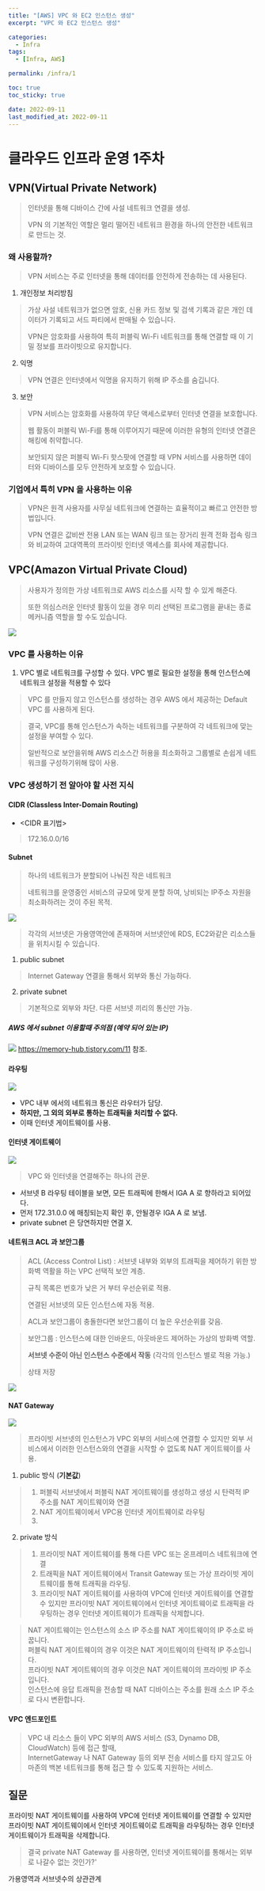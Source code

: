 ```yaml
---
title: "[AWS] VPC 와 EC2 인스턴스 생성"
excerpt: "VPC 와 EC2 인스턴스 생성"

categories:
  - Infra
tags:
  - [Infra, AWS]

permalink: /infra/1

toc: true
toc_sticky: true

date: 2022-09-11
last_modified_at: 2022-09-11
---
```

# 클라우드 인프라 운영 1주차
## VPN(Virtual Private Network)

> 인터넷을 통해 디바이스 간에 사설 네트워크 연결을 생성.
> 
> VPN 의 기본적인 역할은 멀리 떨어진 네트워크 환경을 하나의 안전한 네트워크로 만드는 것.

### 왜 사용할까?
>VPN 서비스는 주로 인터넷을 통해 데이터를 안전하게 전송하는 데 사용된다.

1. 개인정보 처리방침
> 가상 사설 네트워크가 없으면 암호, 신용 카드 정보 및 검색 기록과 같은 개인 데이터가 기록되고 서드 파티에서 판매될 수 있습니다. 
> 
> VPN은 암호화를 사용하여 특히 퍼블릭 Wi-Fi 네트워크를 통해 연결할 때 이 기밀 정보를 프라이빗으로 유지합니다.

2. 익명
> VPN 연결은 인터넷에서 익명을 유지하기 위해 IP 주소를 숨깁니다.

3. 보안
> VPN 서비스는 암호화를 사용하여 무단 액세스로부터 인터넷 연결을 보호합니다.
> 
> 웹 활동이 퍼블릭 Wi-Fi를 통해 이루어지기 때문에 이러한 유형의 인터넷 연결은 해킹에 취약합니다.
> 
> 보안되지 않은 퍼블릭 Wi-Fi 핫스팟에 연결할 때 VPN 서비스를 사용하면 데이터와 디바이스를 모두 안전하게 보호할 수 있습니다.

### 기업에서 특히 VPN 을 사용하는 이유
> VPN은 원격 사용자를 사무실 네트워크에 연결하는 효율적이고 빠르고 안전한 방법입니다.
> 
> VPN 연결은 값비싼 전용 LAN 또는 WAN 링크 또는 장거리 원격 전화 접속 링크와 비교하여 고대역폭의 프라이빗 인터넷 액세스를 회사에 제공합니다.

## VPC(Amazon Virtual Private Cloud)
> 사용자가 정의한 가상 네트워크로 AWS 리소스를 시작 할 수 있게 해준다.
> 
>  또한 의심스러운 인터넷 활동이 있을 경우 미리 선택된 프로그램을 끝내는 종료 메커니즘 역할을 할 수도 있습니다. 

![](/imgs/infra/vpn.png)

### VPC 를 사용하는 이유 
1. VPC 별로 네트워크를 구성할 수 있다. VPC 별로 필요한 설정을 통해 인스턴스에 네트워크 설정을 적용할 수 있다
> VPC 를 만들지 않고 인스턴스를 생성하는 경우 AWS 에서 제공하는 Default VPC 를 사용하게 된다.

> 결국, VPC를 통해 인스턴스가 속하는 네트워크를 구분하여 각 네트워크에 맞는 설정을 부여할 수 있다.
> 
> 일반적으로 보안을위해 AWS 리소스간 허용을 최소화하고 그룹별로 손쉽게 네트워크를 구성하기위해 많이 사용.

### VPC 생성하기 전 알아야 할 사전 지식
#### CIDR (Classless Inter-Domain Routing)
 - <CIDR 표기법>
>172.16.0.0/16

#### Subnet 
> 하나의 네트워크가 분할되어 나눠진 작은 네트워크
> 
> 네트워크를 운영중인 서비스의 규모에 맞게 분할 하여, 낭비되는 IP주소 자원을 최소화하려는 것이 주된 목적.

![](/imgs/infra/subnet.png)

>각각의 서브넷은 가용영역안에 존재하며 서브넷안에 RDS, EC2와같은 리소스들을 위치시킬 수 있습니다.

1. public subnet
> Internet Gateway 연결을 통해서 외부와 통신 가능하다.

2. private subnet
> 기본적으로 외부와 차단. 다른 서브넷 끼리의 통신만 가능.

##### AWS 에서 subnet 이용할때 주의점 (예약 되어 있는 IP)
![](/imgs/infra/reserved.png)
<https://memory-hub.tistory.com/11> 참조.

#### 라우팅
![](/imgs/infra/routing.png)
 - VPC 내부 에서의 네트워크 통신은 라우터가 담당.
 - **하지만, 그 외의 외부로 통하는 트래픽을 처리할 수 없다.**
 - 이때 인터넷 게이트웨이를 사용.

#### 인터넷 게이트웨이
![](/imgs/infra/internetGateway.png)
> VPC 와 인터넷을 연결해주는 하나의 관문.

 - 서브넷 B 라우팅 테이블을 보면, 모든 트래픽에 한해서 IGA A 로 향하라고 되어있다.
 - 먼저 172.31.0.0 에 매칭되는지 확인 후, 안될경우 IGA A 로 보냄.
 - private subnet 은 당연하지만 연결 X.

#### 네트워크 ACL 과 보안그룹
> ACL (Access Control List) : 서브넷 내부와 외부의 트래픽을 제어하기 위한 방화벽 역활을 하는 VPC 선택적 보안 계층.
>
> 규칙 목록은 번호가 낮은 거 부터 우선순위로 적용.
> 
> 연결된 서브넷의 모든 인스턴스에 자동 적용.
> 
> ACL과 보안그룹이 충돌한다면 보안그룹이 더 높은 우선순위를 갖음.

> 보안그룹 : 인스턴스에 대한 인바운드, 아웃바운드 제어하는 가상의 방화벽 역할.
> 
> **서브넷 수준이 아닌 인스턴스 수준에서 작동** (각각의 인스턴스 별로 적용 가능.)
>
> 상태 저장

![](/imgs/infra/acl.png)

#### NAT Gateway
![](/imgs/infra/nat.png)

>프라이빗 서브넷의 인스턴스가 VPC 외부의 서비스에 연결할 수 있지만 외부 서비스에서 이러한 인스턴스와의 연결을 시작할 수 없도록 NAT 게이트웨이를 사용.

1. public 방식 (**기본값**)

> 1. 퍼블릭 서브넷에서 퍼블릭 NAT 게이트웨이를 생성하고 생성 시 탄력적 IP 주소를 NAT 게이트웨이와 연결
> 2. NAT 게이트웨이에서 VPC용 인터넷 게이트웨이로 라우팅
> 3. 

2. private 방식
> 1. 프라이빗 NAT 게이트웨이를 통해 다른 VPC 또는 온프레미스 네트워크에 연결
> 2. 트래픽을 NAT 게이트웨이에서 Transit Gateway 또는 가상 프라이빗 게이트웨이를 통해 트래픽을 라우팅.
> 3. 프라이빗 NAT 게이트웨이를 사용하여 VPC에 인터넷 게이트웨이를 연결할 수 있지만 프라이빗 NAT 게이트웨이에서 인터넷 게이트웨이로 트래픽을 라우팅하는 경우 인터넷 게이트웨이가 트래픽을 삭제합니다.

> NAT 게이트웨이는 인스턴스의 소스 IP 주소를 NAT 게이트웨이의 IP 주소로 바꿉니다. <br>
> 퍼블릭 NAT 게이트웨이의 경우 이것은 NAT 게이트웨이의 탄력적 IP 주소입니다.<br>
> 프라이빗 NAT 게이트웨이의 경우 이것은 NAT 게이트웨이의 프라이빗 IP 주소입니다. <br>
> 인스턴스에 응답 트래픽을 전송할 때 NAT 디바이스는 주소를 원래 소스 IP 주소로 다시 변환합니다.

#### VPC 엔드포인트
> VPC 내 리소스 들이 VPC 외부의 AWS 서비스 (S3, Dynamo DB, CloudWatch) 등에 접근 할때, <br>
> InternetGateway 나 NAT Gateway 등의 외부 전송 서비스를 타지 않고도 아마존의 백본 네트워크를 통해 접근 할 수 있도록 지원하는 서비스.
> 

## 질문
프라이빗 NAT 게이트웨이를 사용하여 VPC에 인터넷 게이트웨이를 연결할 수 있지만 프라이빗 NAT 게이트웨이에서 인터넷 게이트웨이로 트래픽을 라우팅하는 경우 인터넷 게이트웨이가 트래픽을 삭제합니다.
> 결국 private NAT Gateway 를 사용하면, 인터넷 게이트웨이를 통해서는 외부로 나갈수 없는 것인가?'

가용영역과 서브넷수의 상관관계


